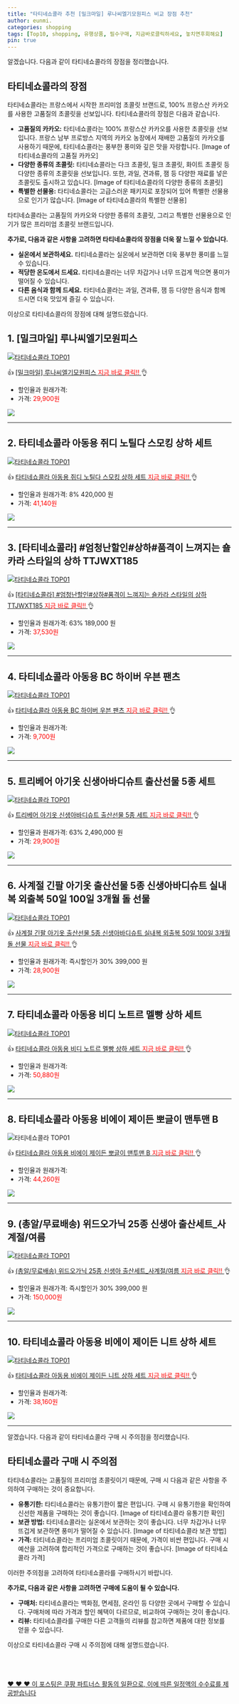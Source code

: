 ```yaml
---
title: "타티네쇼콜라 추천 [밀크마일] 루나씨엘기모원피스 비교 장점 추천"
author: eunmi.
categories: shopping
tags: [Top10, shopping, 유행상품, 필수구매, 지금바로클릭하세요, 놓치면후회해요]
pin: true
---
```

알겠습니다. 다음과 같이 타티네쇼콜라의 장점을 정리했습니다.

<h2>타티네쇼콜라의 장점</h2>

타티네쇼콜라는 프랑스에서 시작한 프리미엄 초콜릿 브랜드로, 100% 프랑스산 카카오를 사용한 고품질의 초콜릿을 선보입니다. 타티네쇼콜라의 장점은 다음과 같습니다.

* **고품질의 카카오:** 타티네쇼콜라는 100% 프랑스산 카카오를 사용한 초콜릿을 선보입니다. 프랑스 남부 프로방스 지역의 카카오 농장에서 재배한 고품질의 카카오를 사용하기 때문에, 타티네쇼콜라는 풍부한 풍미와 깊은 맛을 자랑합니다.
[Image of 타티네쇼콜라의 고품질 카카오]
* **다양한 종류의 초콜릿:** 타티네쇼콜라는 다크 초콜릿, 밀크 초콜릿, 화이트 초콜릿 등 다양한 종류의 초콜릿을 선보입니다. 또한, 과일, 견과류, 잼 등 다양한 재료를 넣은 초콜릿도 출시하고 있습니다.
[Image of 타티네쇼콜라의 다양한 종류의 초콜릿]
* **특별한 선물용:** 타티네쇼콜라는 고급스러운 패키지로 포장되어 있어 특별한 선물용으로 인기가 많습니다.
[Image of 타티네쇼콜라의 특별한 선물용]

타티네쇼콜라는 고품질의 카카오와 다양한 종류의 초콜릿, 그리고 특별한 선물용으로 인기가 많은 프리미엄 초콜릿 브랜드입니다.

**추가로, 다음과 같은 사항을 고려하면 타티네쇼콜라의 장점을 더욱 잘 느낄 수 있습니다.**

* **실온에서 보관하세요.** 타티네쇼콜라는 실온에서 보관하면 더욱 풍부한 풍미를 느낄 수 있습니다.
* **적당한 온도에서 드세요.** 타티네쇼콜라는 너무 차갑거나 너무 뜨겁게 먹으면 풍미가 떨어질 수 있습니다.
* **다른 음식과 함께 드세요.** 타티네쇼콜라는 과일, 견과류, 잼 등 다양한 음식과 함께 드시면 더욱 맛있게 즐길 수 있습니다.

이상으로 타티네쇼콜라의 장점에 대해 설명드렸습니다.

   

## 1. [밀크마일] 루나씨엘기모원피스

[![타티네쇼콜라 TOP01](https://thumbnail10.coupangcdn.com/thumbnails/remote/230x230ex/image/vendor_inventory/71b5/de39140cedb55768cdaeb9a5b766f02b43beba2245063544ba98f9e2a533.jpg)](https://link.coupang.com/re/AFFSDP?lptag=AF3617701&subid=GithubCoopas&pageKey=7647915246&traceid=V0-153&itemId=20341189113&vendorItemId=87425990285)


👍 [[밀크마일] 루나씨엘기모원피스 <font color=red> 지금 바로 클릭!! </font> ](https://link.coupang.com/re/AFFSDP?lptag=AF3617701&subid=GithubCoopas&pageKey=7647915246&traceid=V0-153&itemId=20341189113&vendorItemId=87425990285) 👌 


- 할인율과 원래가격: 
- 가격: <span style='color:red'>29,900원</span>

[![](/discount_price.png)](https://link.coupang.com/re/AFFSDP?lptag=AF3617701&subid=GithubCoopas&pageKey=7647915246&traceid=V0-153&itemId=20341189113&vendorItemId=87425990285)

---


   

## 2. 타티네쇼콜라 아동용 쥐디 노틸다 스모킹 상하 세트

[![타티네쇼콜라 TOP01](https://thumbnail8.coupangcdn.com/thumbnails/remote/230x230ex/image/retail/images/1219903869973655-611e6dd0-1bae-4721-baec-180808b35b98.jpg)](https://link.coupang.com/re/AFFSDP?lptag=AF3617701&subid=GithubCoopas&pageKey=2264407269&traceid=V0-153&itemId=3881022980&vendorItemId=71818183352)


👍 [타티네쇼콜라 아동용 쥐디 노틸다 스모킹 상하 세트 <font color=red> 지금 바로 클릭!! </font> ](https://link.coupang.com/re/AFFSDP?lptag=AF3617701&subid=GithubCoopas&pageKey=2264407269&traceid=V0-153&itemId=3881022980&vendorItemId=71818183352) 👌 


- 할인율과 원래가격: 8%  420,000   원
- 가격: <span style='color:red'>41,140원</span>

[![](/discount_price.png)](https://link.coupang.com/re/AFFSDP?lptag=AF3617701&subid=GithubCoopas&pageKey=2264407269&traceid=V0-153&itemId=3881022980&vendorItemId=71818183352)

---


   

## 3. [타티네쇼콜라] #엄청난할인#상하#품격이 느껴지는 숄카라 스타일의 상하 TTJWXT185

[![타티네쇼콜라 TOP01](https://thumbnail8.coupangcdn.com/thumbnails/remote/230x230ex/image/vendor_inventory/6f79/895bff151d55e90d916f8b585c0d491259f298eea925e5d91bc0283cd052.png)](https://link.coupang.com/re/AFFSDP?lptag=AF3617701&subid=GithubCoopas&pageKey=6169377773&traceid=V0-153&itemId=12031056683&vendorItemId=79303317656)


👍 [[타티네쇼콜라] #엄청난할인#상하#품격이 느껴지는 숄카라 스타일의 상하 TTJWXT185 <font color=red> 지금 바로 클릭!! </font> ](https://link.coupang.com/re/AFFSDP?lptag=AF3617701&subid=GithubCoopas&pageKey=6169377773&traceid=V0-153&itemId=12031056683&vendorItemId=79303317656) 👌 


- 할인율과 원래가격: 63%  189,000   원
- 가격: <span style='color:red'>37,530원</span>

[![](/discount_price.png)](https://link.coupang.com/re/AFFSDP?lptag=AF3617701&subid=GithubCoopas&pageKey=6169377773&traceid=V0-153&itemId=12031056683&vendorItemId=79303317656)

---


   

## 4. 타티네쇼콜라 아동용 BC 하이버 우븐 팬츠

[![타티네쇼콜라 TOP01](https://thumbnail9.coupangcdn.com/thumbnails/remote/230x230ex/image/retail/images/2020/09/15/15/4/1e1e7141-994b-40f3-9729-b3e7e91dc019.jpg)](https://link.coupang.com/re/AFFSDP?lptag=AF3617701&subid=GithubCoopas&pageKey=2203823937&traceid=V0-153&itemId=3748095479&vendorItemId=71587244249)


👍 [타티네쇼콜라 아동용 BC 하이버 우븐 팬츠 <font color=red> 지금 바로 클릭!! </font> ](https://link.coupang.com/re/AFFSDP?lptag=AF3617701&subid=GithubCoopas&pageKey=2203823937&traceid=V0-153&itemId=3748095479&vendorItemId=71587244249) 👌 


- 할인율과 원래가격: 
- 가격: <span style='color:red'>9,700원</span>

[![](/discount_price.png)](https://link.coupang.com/re/AFFSDP?lptag=AF3617701&subid=GithubCoopas&pageKey=2203823937&traceid=V0-153&itemId=3748095479&vendorItemId=71587244249)

---


   

## 5. 트리베어 아기옷 신생아바디슈트 출산선물 5종 세트

[![타티네쇼콜라 TOP01](https://thumbnail8.coupangcdn.com/thumbnails/remote/230x230ex/image/vendor_inventory/2996/954005d275c2f644e15aa8fb9737fdfad31e6ce53ea2080e58db5e4af052.jpg)](https://link.coupang.com/re/AFFSDP?lptag=AF3617701&subid=GithubCoopas&pageKey=7155079889&traceid=V0-153&itemId=17996105183&vendorItemId=85152466361)


👍 [트리베어 아기옷 신생아바디슈트 출산선물 5종 세트 <font color=red> 지금 바로 클릭!! </font> ](https://link.coupang.com/re/AFFSDP?lptag=AF3617701&subid=GithubCoopas&pageKey=7155079889&traceid=V0-153&itemId=17996105183&vendorItemId=85152466361) 👌 


- 할인율과 원래가격: 63%  2,490,000   원
- 가격: <span style='color:red'>29,900원</span>

[![](/discount_price.png)](https://link.coupang.com/re/AFFSDP?lptag=AF3617701&subid=GithubCoopas&pageKey=7155079889&traceid=V0-153&itemId=17996105183&vendorItemId=85152466361)

---


   

## 6. 사계절 긴팔 아기옷 출산선물 5종 신생아바디슈트 실내복 외출복 50일 100일 3개월 돌 선물

[![타티네쇼콜라 TOP01](https://thumbnail8.coupangcdn.com/thumbnails/remote/230x230ex/image/vendor_inventory/5495/096ce5a33c85cf60d109df908159a175d7cad0561012cbc8262a2f16d8f4.jpg)](https://link.coupang.com/re/AFFSDP?lptag=AF3617701&subid=GithubCoopas&pageKey=6320743766&traceid=V0-153&itemId=13171821694&vendorItemId=80430480541)


👍 [사계절 긴팔 아기옷 출산선물 5종 신생아바디슈트 실내복 외출복 50일 100일 3개월 돌 선물 <font color=red> 지금 바로 클릭!! </font> ](https://link.coupang.com/re/AFFSDP?lptag=AF3617701&subid=GithubCoopas&pageKey=6320743766&traceid=V0-153&itemId=13171821694&vendorItemId=80430480541) 👌 


- 할인율과 원래가격: 즉시할인가 30%  399,000   원
- 가격: <span style='color:red'>28,900원</span>

[![](/discount_price.png)](https://link.coupang.com/re/AFFSDP?lptag=AF3617701&subid=GithubCoopas&pageKey=6320743766&traceid=V0-153&itemId=13171821694&vendorItemId=80430480541)

---


   

## 7. 타티네쇼콜라 아동용 비디 노트르 멜빵 상하 세트

[![타티네쇼콜라 TOP01](https://thumbnail8.coupangcdn.com/thumbnails/remote/230x230ex/image/retail/images/2523408687807807-e83ddfff-bac2-49f3-8477-e205a79fba50.jpg)](https://link.coupang.com/re/AFFSDP?lptag=AF3617701&subid=GithubCoopas&pageKey=2264405536&traceid=V0-153&itemId=3881018257&vendorItemId=71818184525)


👍 [타티네쇼콜라 아동용 비디 노트르 멜빵 상하 세트 <font color=red> 지금 바로 클릭!! </font> ](https://link.coupang.com/re/AFFSDP?lptag=AF3617701&subid=GithubCoopas&pageKey=2264405536&traceid=V0-153&itemId=3881018257&vendorItemId=71818184525) 👌 


- 할인율과 원래가격: 
- 가격: <span style='color:red'>50,880원</span>

[![](/discount_price.png)](https://link.coupang.com/re/AFFSDP?lptag=AF3617701&subid=GithubCoopas&pageKey=2264405536&traceid=V0-153&itemId=3881018257&vendorItemId=71818184525)

---


   

## 8. 타티네쇼콜라 아동용 비에이 제이든 뽀글이 맨투맨 B

![타티네쇼콜라 TOP01](https://thumbnail10.coupangcdn.com/thumbnails/remote/230x230ex/image/vendor_inventory/1e84/5943c21cfd0c76a9b05a1fac5ab7d13cdba66b0a38d8e4d85cf13ffada6f.JPG)


👍 [타티네쇼콜라 아동용 비에이 제이든 뽀글이 맨투맨 B <font color=red> 지금 바로 클릭!! </font> ](https://link.coupang.com/re/AFFSDP?lptag=AF3617701&subid=GithubCoopas&pageKey=2264407124&traceid=V0-153&itemId=3881022565&vendorItemId=87502095940) 👌 


- 할인율과 원래가격: 
- 가격: <span style='color:red'>44,260원</span>

[![](/discount_price.png)](https://link.coupang.com/re/AFFSDP?lptag=AF3617701&subid=GithubCoopas&pageKey=2264407124&traceid=V0-153&itemId=3881022565&vendorItemId=87502095940)

---


   

## 9. (총알/무료배송) 위드오가닉 25종 신생아 출산세트_사계절/여름

[![타티네쇼콜라 TOP01](https://thumbnail8.coupangcdn.com/thumbnails/remote/230x230ex/image/vendor_inventory/234a/48e3eeb2c22aae5bcf7312891c193fd3f5a6b85caed798a06a11e87a1b02.jpg)](https://link.coupang.com/re/AFFSDP?lptag=AF3617701&subid=GithubCoopas&pageKey=6627158391&traceid=V0-153&itemId=15093045535&vendorItemId=82315303637)


👍 [(총알/무료배송) 위드오가닉 25종 신생아 출산세트_사계절/여름 <font color=red> 지금 바로 클릭!! </font> ](https://link.coupang.com/re/AFFSDP?lptag=AF3617701&subid=GithubCoopas&pageKey=6627158391&traceid=V0-153&itemId=15093045535&vendorItemId=82315303637) 👌 


- 할인율과 원래가격: 즉시할인가 30%  399,000   원
- 가격: <span style='color:red'>150,000원</span>

[![](/discount_price.png)](https://link.coupang.com/re/AFFSDP?lptag=AF3617701&subid=GithubCoopas&pageKey=6627158391&traceid=V0-153&itemId=15093045535&vendorItemId=82315303637)

---


   

## 10. 타티네쇼콜라 아동용 비에이 제이든 니트 상하 세트

[![타티네쇼콜라 TOP01](https://thumbnail9.coupangcdn.com/thumbnails/remote/230x230ex/image/retail/images/2020/10/13/18/7/f0073991-f0f6-46d0-8da7-9afdc3fbb66d.jpg)](https://link.coupang.com/re/AFFSDP?lptag=AF3617701&subid=GithubCoopas&pageKey=2264407045&traceid=V0-153&itemId=3881022392&vendorItemId=71818183661)


👍 [타티네쇼콜라 아동용 비에이 제이든 니트 상하 세트 <font color=red> 지금 바로 클릭!! </font> ](https://link.coupang.com/re/AFFSDP?lptag=AF3617701&subid=GithubCoopas&pageKey=2264407045&traceid=V0-153&itemId=3881022392&vendorItemId=71818183661) 👌 


- 할인율과 원래가격: 
- 가격: <span style='color:red'>38,160원</span>

[![](/discount_price.png)](https://link.coupang.com/re/AFFSDP?lptag=AF3617701&subid=GithubCoopas&pageKey=2264407045&traceid=V0-153&itemId=3881022392&vendorItemId=71818183661)

---
알겠습니다. 다음과 같이 타티네쇼콜라 구매 시 주의점을 정리했습니다.

<h2>타티네쇼콜라 구매 시 주의점</h2>

타티네쇼콜라는 고품질의 프리미엄 초콜릿이기 때문에, 구매 시 다음과 같은 사항을 주의하여 구매하는 것이 중요합니다.

* **유통기한:** 타티네쇼콜라는 유통기한이 짧은 편입니다. 구매 시 유통기한을 확인하여 신선한 제품을 구매하는 것이 좋습니다.
[Image of 타티네쇼콜라 유통기한 확인]
* **보관 방법:** 타티네쇼콜라는 실온에서 보관하는 것이 좋습니다. 너무 차갑거나 너무 뜨겁게 보관하면 풍미가 떨어질 수 있습니다.
[Image of 타티네쇼콜라 보관 방법]
* **가격:** 타티네쇼콜라는 프리미엄 초콜릿이기 때문에, 가격이 비싼 편입니다. 구매 시 예산을 고려하여 합리적인 가격으로 구매하는 것이 좋습니다.
[Image of 타티네쇼콜라 가격]

이러한 주의점을 고려하여 타티네쇼콜라를 구매하시기 바랍니다.

**추가로, 다음과 같은 사항을 고려하면 구매에 도움이 될 수 있습니다.**

* **구매처:** 타티네쇼콜라는 백화점, 면세점, 온라인 등 다양한 곳에서 구매할 수 있습니다. 구매처에 따라 가격과 할인 혜택이 다르므로, 비교하여 구매하는 것이 좋습니다.
* **리뷰:** 타티네쇼콜라를 구매한 다른 고객들의 리뷰를 참고하면 제품에 대한 정보를 얻을 수 있습니다.

이상으로 타티네쇼콜라 구매 시 주의점에 대해 설명드렸습니다.<br><br><br><br><br> [ ❤ ❤ ❤ 이 포스팅은 쿠팡 파트너스 활동의 일환으로, 이에 따른 일정액의 수수료를 제공받습니다](https://link.coupang.com/a/bcEFyh)